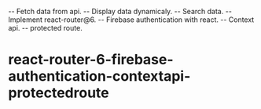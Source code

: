 -- Fetch data from api.
-- Display data dynamicaly.
-- Search data.
-- Implement react-router@6.
-- Firebase authentication with react.
-- Context api.
-- protected route.
# react-router-6-firebase-authentication-contextapi-protectedroute
